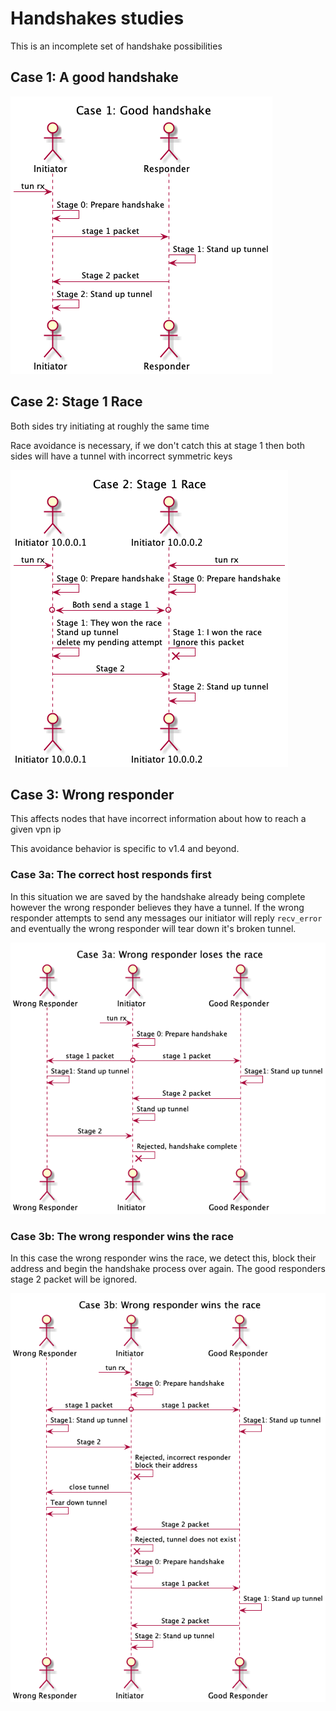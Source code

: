 # Handshakes studies

This is an incomplete set of handshake possibilities

## Case 1: A good handshake

![Case 1](case1.png)

## Case 2: Stage 1 Race

Both sides try initiating at roughly the same time

Race avoidance is necessary, if we don't catch this at stage 1 then
both sides will have a tunnel with incorrect symmetric keys

![Case 2](case2.png)

## Case 3: Wrong responder

This affects nodes that have incorrect information about how to reach a given vpn ip

This avoidance behavior is specific to v1.4 and beyond.

### Case 3a: The correct host responds first

In this situation we are saved by the handshake already being complete however
the wrong responder believes they have a tunnel. If the wrong responder
attempts to send any messages our initiator will reply `recv_error` and eventually
the wrong responder will tear down it's broken tunnel.

![Case 3a](case3a.png)

### Case 3b: The wrong responder wins the race

In this case the wrong responder wins the race, we detect this, block their address
and begin the handshake process over again. The good responders stage 2 packet
will be ignored.

![Case 3b](case3b.png)